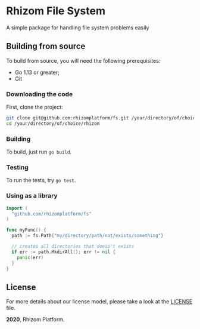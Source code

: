 # Rhizom File System

A simple package for handling file system problems easily

## Building from source

To build from source, you will need the following prerequisites:

- Go 1.13 or greater;
- Git

### Downloading the code

First, clone the project:

```bash
git clone git@github.com:rhizomplatform/fs.git /your/directory/of/choice/rhizom
cd /your/directory/of/choice/rhizom
```

### Building

To build, just run `go build`.

### Testing

To run the tests, try `go test`.

### Using as a library

```go
import (
  "github.com/rhizomplatform/fs"
)

func myFunc() {
  path := fs.Path{"my/directory/path/not/exists/something"}

  // creates all directories that doesn't exists
  if err := path.MkdirAll(); err != nil {
    panic(err)
  }
}

```

## License

For more details about our license model, please take a look at the [LICENSE](LICENSE) file.

**2020**, Rhizom Platform.
